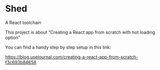 # Shed
A React toolchain 

This project is about "Creating a React app from scratch with hot loading option"

You can find a handy step by step setup in this link: 

https://blog.usejournal.com/creating-a-react-app-from-scratch-f3c693b84658
